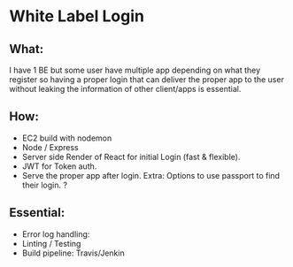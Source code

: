 # White Label Login

## What:
I have 1 BE but some user have multiple app depending on what they register so having a proper login that can deliver the proper app to the user without leaking the information of other client/apps is essential.

## How:
- EC2 build with nodemon
- Node / Express
- Server side Render of React for initial Login (fast & flexible).
- JWT for Token auth.
- Serve the proper app after login.
Extra: Options to use passport to find their login. ?

## Essential:
- Error log handling:
- Linting / Testing
- Build pipeline: Travis/Jenkin
